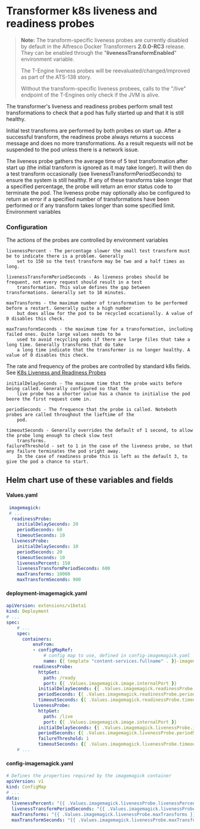 # Transformer k8s liveness and readiness probes

>**Note:** The transform-specific liveness probes are currently disabled by default in the
Alfresco Docker Transformers **2.0.0-RC3** release. They can be enabled through the
"**livenessTransformEnabled**" environment variable.
>
> The T-Engine liveness probes will be reevaluated/changed/improved as part of the ATS-138 story.
>
> Without the transform-specific liveness probees, calls to the "/live" endpoint of the
T-Engines only check if the JVM is alive.

The transformer's liveness and readiness probes perform small test transformations to check that a pod has fully started up and that it is still healthy.

Initial test transforms are performed by both probes on start up. After a successful transform, the readiness probe always returns a success message and does no more transformations. As a result requests will not be suspended to the pod unless there is a network issue.

The liveness probe gathers the average time of 5 test transformation after start up (the initial transform is ignored as it may take longer). It will then do a test transform occasionally (see livenessTransformPeriodSeconds) to ensure the system is still healthy. If any of these transforms take longer that a specified percentage, the probe will return an error status code to terminate the pod. The liveness probe may optionally also be configured to return an error if a specified number of transformations have been performed or if any transform takes longer than some specified limit.
Environment variables

### Configuration
The actions of the probes are controlled by environment variables

    livenessPercent - The percentage slower the small test transform must be to indicate there is a problem. Generally
        set to 150 so the test transform may be two and a half times as long.

    livenessTransformPeriodSeconds - As liveness probes should be frequent, not every request should result in a test
        transformation. This value defines the gap between transformations. Generally set to 10 minutes.

    maxTransforms - the maximum number of transformation to be performed before a restart. Generally quite a high number
        but does allow for the pod to be recycled occationally. A value of 0 disables this check.

    maxTransformSeconds - the maximum time for a transformation, including failed ones. Quite large values needs to be
        used to avoid recycling pods if there are large files that take a long time. Generally transforms that do take
        a long time indicate that the transformer is no longer healthy. A value of 0 disables this check.

The rate and frequency of the probes are controlled by standard k8s fields. See [K8s Liveness and Readiness Probes](https://kubernetes.io/docs/tasks/configure-pod-container/configure-liveness-readiness-probes/#configure-probes)

    initialDelaySeconds - The maximum time that the probe waits before being called. Generally configured so that the
        live probe has a shorter value has a chance to initialise the pod beore the first request come in.

    periodSeconds - The frequence that the probe is called. Noteboth probes are called throughout the lieftime of the
        pod.

    timeoutSeconds - Generally overrides the default of 1 second, to allow the probe long enough to check slow test
        transforms.
    failureThreshold - set to 1 in the case of the liveness probe, so that any failure terminates the pod sright away.
        In the case of readiness probe this is left as the default 3, to give the pod a chance to start.


## Helm chart use of these variables and fields

#### Values.yaml

~~~yaml
 imagemagick:
 # ...
  readinessProbe:
    initialDelaySeconds: 20
    periodSeconds: 60
    timeoutSeconds: 10
  livenessProbe:
    initialDelaySeconds: 10
    periodSeconds: 20
    timeoutSeconds: 10
    livenessPercent: 150
    livenessTransformPeriodSeconds: 600
    maxTransforms: 10000
    maxTransformSeconds: 900
~~~

#### deployment-imagemagick.yaml

~~~yaml
apiVersion: extensions/v1beta1
kind: Deployment
# ...
spec:
    # ...
    spec:
      containers:
          envFrom:
          - configMapRef:
              # config map to use, defined in config-imagemagick.yaml
              name: {{ template "content-services.fullname" . }}-imagemagick-configmap
          readinessProbe:
            httpGet:
              path: /ready
              port: {{ .Values.imagemagick.image.internalPort }}
            initialDelaySeconds: {{ .Values.imagemagick.readinessProbe.initialDelaySeconds }}
            periodSeconds: {{ .Values.imagemagick.readinessProbe.periodSeconds }}
            timeoutSeconds: {{ .Values.imagemagick.readinessProbe.timeoutSeconds }}
          livenessProbe:
            httpGet:
              path: /live
              port: {{ .Values.imagemagick.image.internalPort }}
            initialDelaySeconds: {{ .Values.imagemagick.livenessProbe.initialDelaySeconds }}
            periodSeconds: {{ .Values.imagemagick.livenessProbe.periodSeconds }}
            failureThreshold: 1
            timeoutSeconds: {{ .Values.imagemagick.livenessProbe.timeoutSeconds }}
    # ...
~~~

#### config-imagemagick.yaml

~~~yaml
# Defines the properties required by the imagemagick container
apiVersion: v1
kind: ConfigMap
# ...
data:
  livenessPercent: "{{ .Values.imagemagick.livenessProbe.livenessPercent }}"
  livenessTransformPeriodSeconds: "{{ .Values.imagemagick.livenessProbe.livenessTransformPeriodSeconds }}"
  maxTransforms: "{{ .Values.imagemagick.livenessProbe.maxTransforms }}"
  maxTransformSeconds: "{{ .Values.imagemagick.livenessProbe.maxTransformSeconds }}"

~~~
